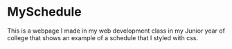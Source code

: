 # MySchedule
This is a webpage I made in my web development class in my Junior year of college that shows an example of a schedule that I styled with css.
